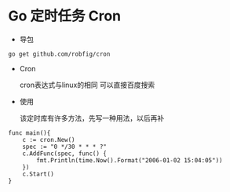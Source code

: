 # Go 定时任务 Cron
- 导包
````
go get github.com/robfig/cron
````
- Cron

    cron表达式与linux的相同 可以直接百度搜索

- 使用

    该定时库有许多方法，先写一种用法，以后再补
````
func main(){
	c := cron.New()
	spec := "0 */30 * * * ?"
	c.AddFunc(spec, func() {
		fmt.Println(time.Now().Format("2006-01-02 15:04:05"))
	})
	c.Start()
}
````